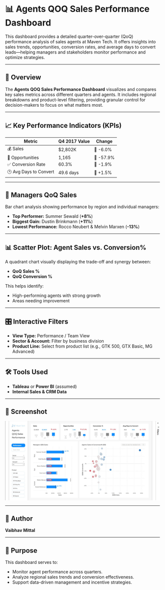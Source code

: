 
# 📊 Agents QOQ Sales Performance Dashboard

This dashboard provides a detailed quarter-over-quarter (QoQ) performance analysis of sales agents at Maven Tech. It offers insights into sales trends, opportunities, conversion rates, and average days to convert leads—helping managers and stakeholders monitor performance and optimize strategies.

---

## 📌 Overview

The **Agents QOQ Sales Performance Dashboard** visualizes and compares key sales metrics across different quarters and agents. It includes regional breakdowns and product-level filtering, providing granular control for decision-makers to focus on what matters most.

---

## 📈 Key Performance Indicators (KPIs)

| Metric               | Q4 2017 Value   | Change       |
|----------------------|----------------|--------------|
| 💰 Sales             | $2,802K        | 🔻 -6.0%     |
| 🎯 Opportunities     | 1,165          | 🔻 -57.9%    |
| ✅ Conversion Rate   | 60.3%          | 🔻 -1.9%     |
| 🕒 Avg Days to Convert | 49.6 days     | 🔺 +1.5%     |

---

## 👥 Managers QoQ Sales

Bar chart analysis showing performance by region and individual managers:
- **Top Performer:** Summer Sewald (**+8%**)
- **Biggest Gain:** Dustin Brinkmann (**+11%**)
- **Lowest Performance:** Rocco Neubert & Melvin Marxen (**-13%**)

---

## 📊 Scatter Plot: Agent Sales vs. Conversion%

A quadrant chart visually displaying the trade-off and synergy between:
- **QoQ Sales %**
- **QoQ Conversion %**

This helps identify:
- High-performing agents with strong growth
- Areas needing improvement

---

## 🎛️ Interactive Filters

- **View Type:** Performance / Team View
- **Sector & Account:** Filter by business division
- **Product Line:** Select from product list (e.g., GTK 500, GTX Basic, MG Advanced)

---

## 🛠️ Tools Used

- **Tableau** or **Power BI** (assumed)
- **Internal Sales & CRM Data**

---

## 📎 Screenshot

![Agents QOQ Sales Dashboard](https://github.com/VaibhavMttl21/SalesDashboard/blob/main/salesimage.jpeg?raw=true)

---

## 🙌 Author

**Vaibhav Mittal**

---

## 📌 Purpose

This dashboard serves to:
- Monitor agent performance across quarters.
- Analyze regional sales trends and conversion effectiveness.
- Support data-driven management and incentive strategies.

